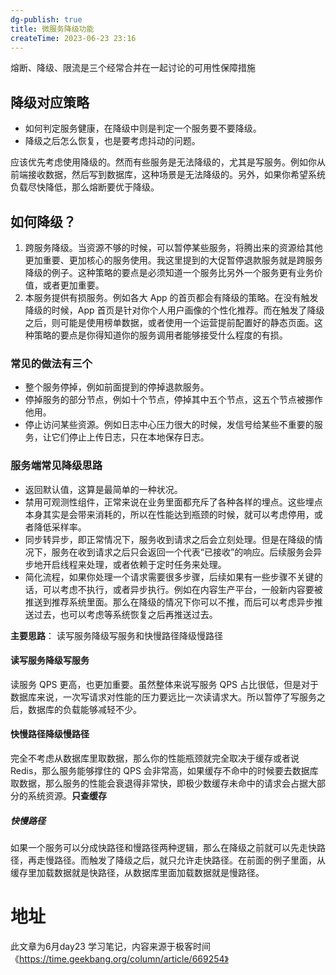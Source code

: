 ```yaml
---
dg-publish: true
title: 微服务降级功能
createTime: 2023-06-23 23:16  
---
```


熔断、降级、限流是三个经常合并在一起讨论的可用性保障措施

## 降级对应策略

- 如何判定服务健康，在降级中则是判定一个服务要不要降级。
- 降级之后怎么恢复，也是要考虑抖动的问题。

应该优先考虑使用降级的。然而有些服务是无法降级的，尤其是写服务。例如你从前端接收数据，然后写到数据库，这种场景是无法降级的。另外，如果你希望系统负载尽快降低，那么熔断要优于降级。

## 如何降级？

1. 跨服务降级。当资源不够的时候，可以暂停某些服务，将腾出来的资源给其他更加重要、更加核心的服务使用。我这里提到的大促暂停退款服务就是跨服务降级的例子。这种策略的要点是必须知道一个服务比另外一个服务更有业务价值，或者更加重要。
2. 本服务提供有损服务。例如各大 App 的首页都会有降级的策略。在没有触发降级的时候，App 首页是针对你个人用户画像的个性化推荐。而在触发了降级之后，则可能是使用榜单数据，或者使用一个运营提前配置好的静态页面。这种策略的要点是你得知道你的服务调用者能够接受什么程度的有损。

### 常见的做法有三个

- 整个服务停掉，例如前面提到的停掉退款服务。
- 停掉服务的部分节点，例如十个节点，停掉其中五个节点，这五个节点被挪作他用。
- 停止访问某些资源。例如日志中心压力很大的时候，发信号给某些不重要的服务，让它们停止上传日志，只在本地保存日志。

### 服务端常见降级思路

- 返回默认值，这算是最简单的一种状况。
- 禁用可观测性组件，正常来说在业务里面都充斥了各种各样的埋点。这些埋点本身其实是会带来消耗的，所以在性能达到瓶颈的时候，就可以考虑停用，或者降低采样率。
- 同步转异步，即正常情况下，服务收到请求之后会立刻处理。但是在降级的情况下，服务在收到请求之后只会返回一个代表“已接收”的响应。后续服务会异步地开启线程来处理，或者依赖于定时任务来处理。
- 简化流程，如果你处理一个请求需要很多步骤，后续如果有一些步骤不关键的话，可以考虑不执行，或者异步执行。例如在内容生产平台，一般新内容要被推送到推荐系统里面。那么在降级的情况下你可以不推，而后可以考虑异步推送过去，也可以考虑等系统恢复之后再推送过去。


**主要思路**： 读写服务降级写服务和快慢路径降级慢路径

#### 读写服务降级写服务

读服务 QPS 更高，也更加重要。虽然整体来说写服务 QPS 占比很低，但是对于数据库来说，一次写请求对性能的压力要远比一次读请求大。所以暂停了写服务之后，数据库的负载能够减轻不少。


#### 快慢路径降级慢路径

完全不考虑从数据库里取数据，那么你的性能瓶颈就完全取决于缓存或者说 Redis，那么服务能够撑住的 QPS 会非常高，如果缓存不命中的时候要去数据库取数据，那么服务的性能会衰退得非常快，即极少数缓存未命中的请求会占据大部分的系统资源。**只查缓存**


##### 快慢路径

如果一个服务可以分成快路径和慢路径两种逻辑，那么在降级之前就可以先走快路径，再走慢路径。而触发了降级之后，就只允许走快路径。在前面的例子里面，从缓存里加载数据就是快路径，从数据库里面加载数据就是慢路径。


# 地址

此文章为6月day23 学习笔记，内容来源于极客时间《https://time.geekbang.org/column/article/669254》
